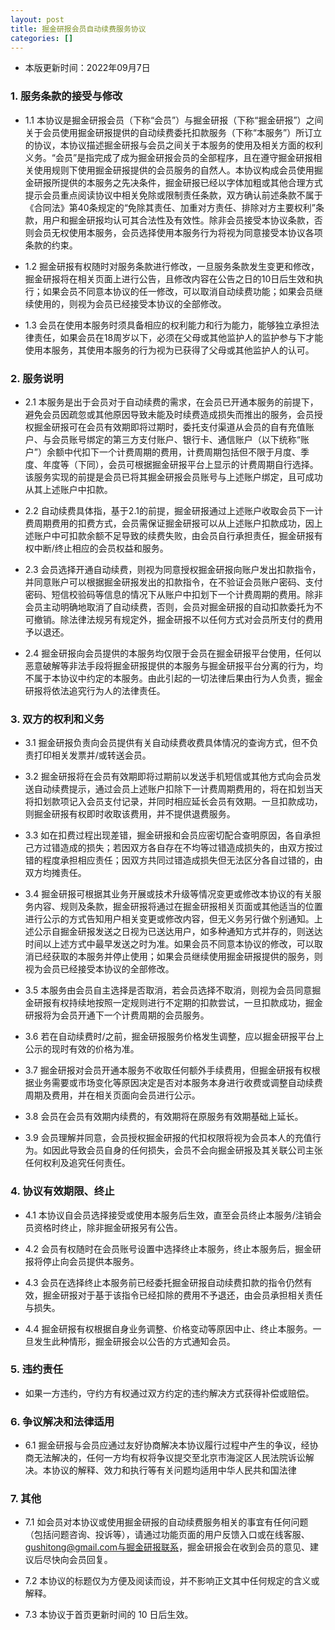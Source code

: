 ```yaml
---
layout: post
title: 掘金研报会员自动续费服务协议
categories: []
---
```


-  本版更新时间：2022年09月7日 

###  1. 服务条款的接受与修改 

-  1.1 本协议是掘金研报会员（下称“会员”）与掘金研报（下称“掘金研报”）之间关于会员使用掘金研报提供的自动续费委托扣款服务（下称“本服务”）所订立的协议，本协议描述掘金研报与会员之间关于本服务的使用及相关方面的权利义务。“会员”是指完成了成为掘金研报会员的全部程序，且在遵守掘金研报相关使用规则下使用掘金研报提供的会员服务的自然人。本协议构成会员使用掘金研报所提供的本服务之先决条件，掘金研报已经以字体加粗或其他合理方式提示会员重点阅读协议中相关免除或限制责任条款，双方确认前述条款不属于《合同法》第40条规定的“免除其责任、加重对方责任、排除对方主要权利”条款，用户和掘金研报均认可其合法性及有效性。除非会员接受本协议条款，否则会员无权使用本服务，会员选择使用本服务行为将视为同意接受本协议各项条款的约束。

-  1.2 掘金研报有权随时对服务条款进行修改，一旦服务条款发生变更和修改，掘金研报将在相关页面上进行公告，且修改内容在公告之日的10日后生效和执行；如果会员不同意本协议的任一修改，可以取消自动续费功能；如果会员继续使用的，则视为会员已经接受本协议的全部修改。

-  1.3 会员在使用本服务时须具备相应的权利能力和行为能力，能够独立承担法律责任，如果会员在18周岁以下，必须在父母或其他监护人的监护参与下才能使用本服务，其使用本服务的行为视为已获得了父母或其他监护人的认可。


### 2. 服务说明

-  2.1 本服务是出于会员对于自动续费的需求，在会员已开通本服务的前提下，避免会员因疏忽或其他原因导致未能及时续费造成损失而推出的服务，会员授权掘金研报可在会员有效期即将过期时，委托支付渠道从会员的自有充值账户、与会员账号绑定的第三方支付账户、银行卡、通信账户（以下统称“账户”）余额中代扣下一个计费周期的费用，计费周期包括但不限于月度、季度、年度等（下同），会员可根据掘金研报平台上显示的计费周期自行选择。该服务实现的前提是会员已将其掘金研报会员账号与上述账户绑定，且可成功从其上述账户中扣款。

-  2.2 自动续费具体指，基于2.1的前提，掘金研报通过上述账户收取会员下一计费周期费用的扣费方式，会员需保证掘金研报可以从上述账户扣款成功，因上述账户中可扣款余额不足导致的续费失败，由会员自行承担责任，掘金研报有权中断/终止相应的会员权益和服务。

-  2.3 会员选择开通自动续费，则视为同意授权掘金研报向账户发出扣款指令，并同意账户可以根据掘金研报发出的扣款指令，在不验证会员账户密码、支付密码、短信校验码等信息的情况下从账户中扣划下一个计费周期的费用。除非会员主动明确地取消了自动续费，否则，会员对掘金研报的自动扣款委托为不可撤销。除法律法规另有规定外，掘金研报不以任何方式对会员所支付的费用予以退还。

-  2.4 掘金研报向会员提供的本服务均仅限于会员在掘金研报平台使用，任何以恶意破解等非法手段将掘金研报提供的本服务与掘金研报平台分离的行为，均不属于本协议中约定的本服务。由此引起的一切法律后果由行为人负责，掘金研报将依法追究行为人的法律责任。


### 3. 双方的权利和义务 

-  3.1 掘金研报负责向会员提供有关自动续费收费具体情况的查询方式，但不负责打印相关发票并/或转送会员。

-  3.2 掘金研报将在会员有效期即将过期前以发送手机短信或其他方式向会员发送自动续费提示，通过会员上述账户扣除下一计费周期费用的，将在扣划当天将扣划款项记入会员支付记录，并同时相应延长会员有效期。一旦扣款成功，则掘金研报有权即时收取该费用，并不提供退费服务。

-  3.3 如在扣费过程出现差错，掘金研报和会员应密切配合查明原因，各自承担己方过错造成的损失；若因双方各自存在不均等过错造成损失的，由双方按过错的程度承担相应责任；因双方共同过错造成损失但无法区分各自过错的，由双方均摊责任。

-  3.4 掘金研报可根据其业务开展或技术升级等情况变更或修改本协议的有关服务内容、规则及条款，掘金研报将通过在掘金研报相关页面或其他适当的位置进行公示的方式告知用户相关变更或修改内容，但无义务另行做个别通知。上述公示自掘金研报发送之日视为已送达用户，如多种通知方式并存的，则送达时间以上述方式中最早发送之时为准。如果会员不同意本协议的修改，可以取消已经获取的本服务并停止使用；如果会员继续使用掘金研报提供的服务，则视为会员已经接受本协议的全部修改。

-  3.5 本服务由会员自主选择是否取消，若会员选择不取消，则视为会员同意掘金研报有权持续地按照一定规则进行不定期的扣款尝试，一旦扣款成功，掘金研报将为会员开通下一个计费周期的会员服务。

-  3.6 若在自动续费时/之前，掘金研报服务价格发生调整，应以掘金研报平台上公示的现时有效的价格为准。

-  3.7 掘金研报对会员开通本服务不收取任何额外手续费用，但掘金研报有权根据业务需要或市场变化等原因决定是否对本服务本身进行收费或调整自动续费周期及费用，并在相关页面向会员进行公示。

-  3.8 会员在会员有效期内续费的，有效期将在原服务有效期基础上延长。

-  3.9 会员理解并同意，会员授权掘金研报的代扣权限将视为会员本人的充值行为。如因此导致会员自身的任何损失，会员不会向掘金研报及其关联公司主张任何权利及追究任何责任。


### 4. 协议有效期限、终止

-  4.1 本协议自会员选择接受或使用本服务后生效，直至会员终止本服务/注销会员资格时终止，除非掘金研报另有公告。

-  4.2 会员有权随时在会员账号设置中选择终止本服务，终止本服务后，掘金研报将停止向会员提供本服务。

-  4.3 会员在选择终止本服务前已经委托掘金研报自动续费扣款的指令仍然有效，掘金研报对于基于该指令已经扣除的费用不予退还，由会员承担相关责任与损失。

-  4.4 掘金研报有权根据自身业务调整、价格变动等原因中止、终止本服务。一旦发生此种情形，掘金研报会以公告的方式通知会员。


### 5. 违约责任

-  如果一方违约，守约方有权通过双方约定的违约解决方式获得补偿或赔偿。


### 6. 争议解决和法律适用 

-  6.1 掘金研报与会员应通过友好协商解决本协议履行过程中产生的争议，经协商无法解决的，任何一方均有权将争议提交至北京市海淀区人民法院诉讼解决。本协议的解释、效力和执行等有关问题均适用中华人民共和国法律


### 7. 其他 

-  7.1 如会员对本协议或使用掘金研报的自动续费服务相关的事宜有任何问题（包括问题咨询、投诉等），请通过功能页面的用户反馈入口或在线客服、gushitong@gmail.com与掘金研报联系，掘金研报会在收到会员的意见、建议后尽快向会员回复。

-  7.2 本协议的标题仅为方便及阅读而设，并不影响正文其中任何规定的含义或解释。

-  7.3 本协议于首页更新时间的 10 日后生效。

